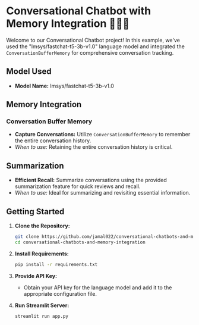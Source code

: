# Conversational Chatbot with Memory Integration 🤖🧠💬

Welcome to our Conversational Chatbot project! In this example, we've used the "lmsys/fastchat-t5-3b-v1.0" language model and integrated the `ConversationBufferMemory` for comprehensive conversation tracking.

## Model Used

- **Model Name:** lmsys/fastchat-t5-3b-v1.0

## Memory Integration

### Conversation Buffer Memory
- **Capture Conversations:** Utilize `ConversationBufferMemory` to remember the entire conversation history.
- *When to use:* Retaining the entire conversation history is critical.

## Summarization

- **Efficient Recall:** Summarize conversations using the provided summarization feature for quick reviews and recall.
- *When to use:* Ideal for summarizing and revisiting essential information.

## Getting Started

1. **Clone the Repository:**
   ```bash
   git clone https://github.com/jamal022/conversational-chatbots-and-memory-integration.git 
   cd conversational-chatbots-and-memory-integration

2. **Install Requirements:**
   ```bash
   pip install -r requirements.txt

3. **Provide API Key:**
   - Obtain your API key for the language model and add it to the appropriate configuration file.

4. **Run Streamlit Server:**
   ```bash
   streamlit run app.py

